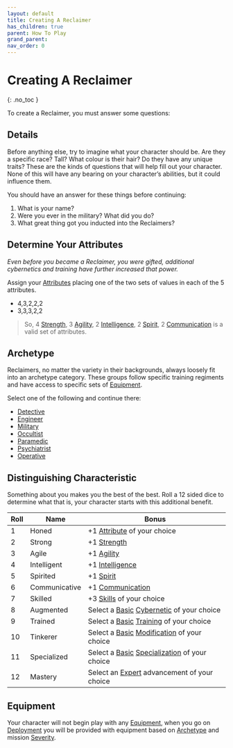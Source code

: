 ```yaml
---
layout: default
title: Creating A Reclaimer
has_children: true
parent: How To Play
grand_parent: 
nav_order: 0
---
```

# Creating A Reclaimer
{: .no_toc }

To create a Reclaimer, you must answer some questions:

## Details
Before anything else, try to imagine what your character should be. Are they a specific race? Tall? What colour is their hair? Do they have any unique traits? These are the kinds of questions that will help fill out your character. None of this will have any bearing on your character’s abilities, but it could influence them.

You should have an answer for these things before continuing:
1. What is your name?
2. Were you ever in the military? What did you do?
3. What great thing got you inducted into the Reclaimers?

## Determine Your Attributes
*Even before you became a Reclaimer, you were gifted, additional cybernetics and training have further increased that power.*

Assign your [Attributes](Game/Core/Attributes) placing one of the two sets of values in each of the 5 attributes.
* 4,3,2,2,2
* 3,3,3,2,2

> So, 4 [Strength](Core/Strength), 3 [Agility](Core/Agility), 2 [Intelligence](Core/Intelligence), 2 [Spirit](Core/Spirit), 2 [Communication](Core/Communication) is a valid set of attributes.


## Archetype
Reclaimers, no matter the variety in their backgrounds, always loosely fit into an archetype category. These groups follow specific training regiments and have access to specific sets of [Equipment](Core/Equipment).

Select one of the following and continue there:
* [Detective](Detective)
* [Engineer](Engineer)
* [Military](Military)
* [Occultist](Occultist)
* [Paramedic](Paramedic)
* [Psychiatrist](Psychiatrist)
* [Operative](Game/Operative)

## Distinguishing Characteristic
Something about you makes you the best of the best. Roll a 12 sided dice to determine what that is, your character starts with this additional benefit.

| Roll | Name | Bonus |
| ---- | ---- | ---- |
| 1 | Honed | +1 [Attribute](Game/Core/Attributes) of your choice |
| 2 | Strong | +1 [Strength](Game/Core/Strength) |
| 3 | Agile | +1 [Agility](Game/Core/Agility) |
| 4 | Intelligent | +1 [Intelligence](Game/Core/Intelligence) |
| 5 | Spirited | +1 [Spirit](Game/Core/Spirit) |
| 6 | Communicative | +1 [Communication](Game/Core/Communication) |
| 7 | Skilled | +3 [Skills](Game/Core/Skills) of your choice |
| 8 | Augmented | Select a [Basic](Game/Progress#Basic) [Cybernetic](Game/Cybernetic-List) of your choice |
| 9 | Trained | Select a [Basic](Game/Progress#Basic) [Training](Game/Training-List) of your choice |
| 10 | Tinkerer | Select a [Basic](Game/Progress#Basic) [Modification](Game/Modification-List) of your choice |
| 11 | Specialized | Select a [Basic](Game/Progress#Basic) [Specialization](Game/Specialization-List) of your choice |
| 12 | Mastery | Select an [Expert](Game/Expert-List) advancement of your choice |

## Equipment
Your character will not begin play with any [Equipment](Core/Equipment), when you go on [Deployment](Deployment) you will be provided with equipment based on [Archetype](#Archetype) and mission [Severity](Deployment#Severity).